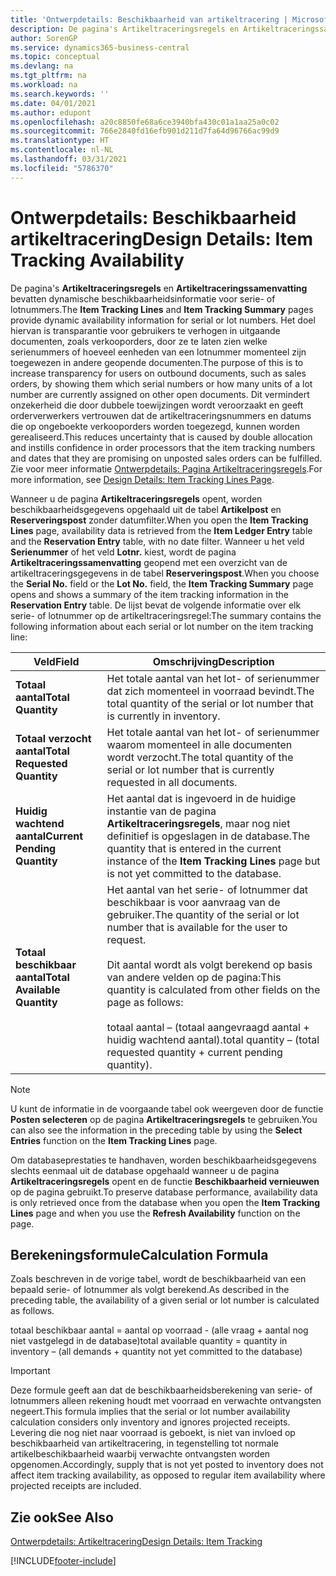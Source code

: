 ```yaml
---
title: 'Ontwerpdetails: Beschikbaarheid van artikeltracering | Microsoft Docs'
description: De pagina's Artikeltraceringsregels en Artikeltraceringssamenvatting bevatten dynamische beschikbaarheidsinformatie voor serie- of lotnummers. Het doel hiervan is transparantie voor gebruikers te verhogen in uitgaande documenten, zoals verkooporders, door ze te laten zien welke serienummers of hoeveel eenheden van een lotnummer momenteel zijn toegewezen in andere geopende documenten.
author: SorenGP
ms.service: dynamics365-business-central
ms.topic: conceptual
ms.devlang: na
ms.tgt_pltfrm: na
ms.workload: na
ms.search.keywords: ''
ms.date: 04/01/2021
ms.author: edupont
ms.openlocfilehash: a20c8850fe68a6ce3940bfa430c01a1aa25a0c02
ms.sourcegitcommit: 766e2840fd16efb901d211d7fa64d96766ac99d9
ms.translationtype: HT
ms.contentlocale: nl-NL
ms.lasthandoff: 03/31/2021
ms.locfileid: "5786370"
---
```

# <a name="design-details-item-tracking-availability"></a><span data-ttu-id="aef81-104">Ontwerpdetails: Beschikbaarheid artikeltracering</span><span class="sxs-lookup"><span data-stu-id="aef81-104">Design Details: Item Tracking Availability</span></span>
<span data-ttu-id="aef81-105">De pagina's **Artikeltraceringsregels** en **Artikeltraceringssamenvatting** bevatten dynamische beschikbaarheidsinformatie voor serie- of lotnummers.</span><span class="sxs-lookup"><span data-stu-id="aef81-105">The **Item Tracking Lines** and **Item Tracking Summary** pages provide dynamic availability information for serial or lot numbers.</span></span> <span data-ttu-id="aef81-106">Het doel hiervan is transparantie voor gebruikers te verhogen in uitgaande documenten, zoals verkooporders, door ze te laten zien welke serienummers of hoeveel eenheden van een lotnummer momenteel zijn toegewezen in andere geopende documenten.</span><span class="sxs-lookup"><span data-stu-id="aef81-106">The purpose of this is to increase transparency for users on outbound documents, such as sales orders, by showing them which serial numbers or how many units of a lot number are currently assigned on other open documents.</span></span> <span data-ttu-id="aef81-107">Dit vermindert onzekerheid die door dubbele toewijzingen wordt veroorzaakt en geeft orderverwerkers vertrouwen dat de artikeltraceringsnummers en datums die op ongeboekte verkooporders worden toegezegd, kunnen worden gerealiseerd.</span><span class="sxs-lookup"><span data-stu-id="aef81-107">This reduces uncertainty that is caused by double allocation and instills confidence in order processors that the item tracking numbers and dates that they are promising on unposted sales orders can be fulfilled.</span></span> <span data-ttu-id="aef81-108">Zie voor meer informatie [Ontwerpdetails: Pagina Artikeltraceringsregels](design-details-item-tracking-lines-window.md).</span><span class="sxs-lookup"><span data-stu-id="aef81-108">For more information, see [Design Details: Item Tracking Lines Page](design-details-item-tracking-lines-window.md).</span></span>  

 <span data-ttu-id="aef81-109">Wanneer u de pagina **Artikeltraceringsregels** opent, worden beschikbaarheidsgegevens opgehaald uit de tabel **Artikelpost** en **Reserveringspost** zonder datumfilter.</span><span class="sxs-lookup"><span data-stu-id="aef81-109">When you open the **Item Tracking Lines** page, availability data is retrieved from the **Item Ledger Entry** table and the **Reservation Entry** table, with no date filter.</span></span> <span data-ttu-id="aef81-110">Wanneer u het veld **Serienummer** of het veld **Lotnr.** kiest, wordt de pagina **Artikeltraceringssamenvatting** geopend met een overzicht van de artikeltraceringsgegevens in de tabel **Reserveringspost**.</span><span class="sxs-lookup"><span data-stu-id="aef81-110">When you choose the **Serial No.** field or the **Lot No.** field, the **Item Tracking Summary** page opens and shows a summary of the item tracking information in the **Reservation Entry** table.</span></span> <span data-ttu-id="aef81-111">De lijst bevat de volgende informatie over elk serie- of lotnummer op de artikeltraceringsregel:</span><span class="sxs-lookup"><span data-stu-id="aef81-111">The summary contains the following information about each serial or lot number on the item tracking line:</span></span>  

|<span data-ttu-id="aef81-112">Veld</span><span class="sxs-lookup"><span data-stu-id="aef81-112">Field</span></span>|<span data-ttu-id="aef81-113">Omschrijving</span><span class="sxs-lookup"><span data-stu-id="aef81-113">Description</span></span>|  
|---------------------------------|---------------------------------------|  
|<span data-ttu-id="aef81-114">**Totaal aantal**</span><span class="sxs-lookup"><span data-stu-id="aef81-114">**Total Quantity**</span></span>|<span data-ttu-id="aef81-115">Het totale aantal van het lot- of serienummer dat zich momenteel in voorraad bevindt.</span><span class="sxs-lookup"><span data-stu-id="aef81-115">The total quantity of the serial or lot number that is currently in inventory.</span></span>|  
|<span data-ttu-id="aef81-116">**Totaal verzocht aantal**</span><span class="sxs-lookup"><span data-stu-id="aef81-116">**Total Requested Quantity**</span></span>|<span data-ttu-id="aef81-117">Het totale aantal van het lot- of serienummer waarom momenteel in alle documenten wordt verzocht.</span><span class="sxs-lookup"><span data-stu-id="aef81-117">The total quantity of the serial or lot number that is currently requested in all documents.</span></span>|  
|<span data-ttu-id="aef81-118">**Huidig wachtend aantal**</span><span class="sxs-lookup"><span data-stu-id="aef81-118">**Current Pending Quantity**</span></span>|<span data-ttu-id="aef81-119">Het aantal dat is ingevoerd in de huidige instantie van de pagina **Artikeltraceringsregels**, maar nog niet definitief is opgeslagen in de database.</span><span class="sxs-lookup"><span data-stu-id="aef81-119">The quantity that is entered in the current instance of the **Item Tracking Lines** page but is not yet committed to the database.</span></span>|  
|<span data-ttu-id="aef81-120">**Totaal beschikbaar aantal**</span><span class="sxs-lookup"><span data-stu-id="aef81-120">**Total Available Quantity**</span></span>|<span data-ttu-id="aef81-121">Het aantal van het serie- of lotnummer dat beschikbaar is voor aanvraag van de gebruiker.</span><span class="sxs-lookup"><span data-stu-id="aef81-121">The quantity of the serial or lot number that is available for the user to request.</span></span><br /><br /> <span data-ttu-id="aef81-122">Dit aantal wordt als volgt berekend op basis van andere velden op de pagina:</span><span class="sxs-lookup"><span data-stu-id="aef81-122">This quantity is calculated from other fields on the page as follows:</span></span><br /><br /> <span data-ttu-id="aef81-123">totaal aantal – (totaal aangevraagd aantal + huidig wachtend aantal).</span><span class="sxs-lookup"><span data-stu-id="aef81-123">total quantity – (total requested quantity + current pending quantity).</span></span>|  

> [!NOTE]  
>  <span data-ttu-id="aef81-124">U kunt de informatie in de voorgaande tabel ook weergeven door de functie **Posten selecteren** op de pagina **Artikeltraceringsregels** te gebruiken.</span><span class="sxs-lookup"><span data-stu-id="aef81-124">You can also see the information in the preceding table by using the **Select Entries** function on the **Item Tracking Lines** page.</span></span>  

 <span data-ttu-id="aef81-125">Om databaseprestaties te handhaven, worden beschikbaarheidsgegevens slechts eenmaal uit de database opgehaald wanneer u de pagina **Artikeltraceringsregels** opent en de functie **Beschikbaarheid vernieuwen** op de pagina gebruikt.</span><span class="sxs-lookup"><span data-stu-id="aef81-125">To preserve database performance, availability data is only retrieved once from the database when you open the **Item Tracking Lines** page and when you use the **Refresh Availability** function on the page.</span></span>  

## <a name="calculation-formula"></a><span data-ttu-id="aef81-126">Berekeningsformule</span><span class="sxs-lookup"><span data-stu-id="aef81-126">Calculation Formula</span></span>  
 <span data-ttu-id="aef81-127">Zoals beschreven in de vorige tabel, wordt de beschikbaarheid van een bepaald serie- of lotnummer als volgt berekend.</span><span class="sxs-lookup"><span data-stu-id="aef81-127">As described in the preceding table, the availability of a given serial or lot number is calculated as follows.</span></span>  

 <span data-ttu-id="aef81-128">totaal beschikbaar aantal = aantal op voorraad - (alle vraag + aantal nog niet vastgelegd in de database)</span><span class="sxs-lookup"><span data-stu-id="aef81-128">total available quantity = quantity in inventory – (all demands + quantity not yet committed to the database)</span></span>  

> [!IMPORTANT]  
>  <span data-ttu-id="aef81-129">Deze formule geeft aan dat de beschikbaarheidsberekening van serie- of lotnummers alleen rekening houdt met voorraad en verwachte ontvangsten negeert.</span><span class="sxs-lookup"><span data-stu-id="aef81-129">This formula implies that the serial or lot number availability calculation considers only inventory and ignores projected receipts.</span></span> <span data-ttu-id="aef81-130">Levering die nog niet naar voorraad is geboekt, is niet van invloed op beschikbaarheid van artikeltracering, in tegenstelling tot normale artikelbeschikbaarheid waarbij verwachte ontvangsten worden opgenomen.</span><span class="sxs-lookup"><span data-stu-id="aef81-130">Accordingly, supply that is not yet posted to inventory does not affect item tracking availability, as opposed to regular item availability where projected receipts are included.</span></span>  

## <a name="see-also"></a><span data-ttu-id="aef81-131">Zie ook</span><span class="sxs-lookup"><span data-stu-id="aef81-131">See Also</span></span>  
 [<span data-ttu-id="aef81-132">Ontwerpdetails: Artikeltracering</span><span class="sxs-lookup"><span data-stu-id="aef81-132">Design Details: Item Tracking</span></span>](design-details-item-tracking.md)


[!INCLUDE[footer-include](includes/footer-banner.md)]